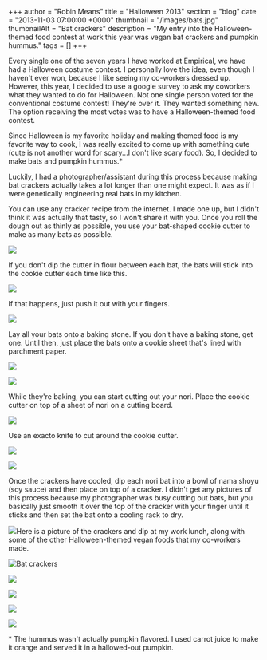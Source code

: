 +++
author = "Robin Means"
title = "Halloween 2013"
section = "blog"
date = "2013-11-03 07:00:00 +0000"
thumbnail = "/images/bats.jpg"
thumbnailAlt = "Bat crackers"
description = "My entry into the Halloween-themed food contest at work this year was vegan bat crackers and pumpkin hummus."
tags = []
+++

Every single one of the seven years I have worked at Empirical, we have had a Halloween costume contest. I personally love the idea, even though I haven't ever won, because I like seeing my co-workers dressed up. However, this year, I decided to use a google survey to ask my coworkers what they wanted to do for Halloween. Not one single person voted for the conventional costume contest! They're over it. They wanted something new. The option receiving the most votes was to have a Halloween-themed food contest.

Since Halloween is my favorite holiday and making themed food is my favorite way to cook, I was really excited to come up with something cute (cute is not another word for scary...I don't like scary food). So, I decided to make bats and pumpkin hummus.\*

Luckily, I had a photographer/assistant during this process because making bat crackers actually takes a lot longer than one might expect. It was as if I were genetically engineering real bats in my kitchen.

You can use any cracker recipe from the internet. I made one up, but I didn't think it was actually that tasty, so I won't share it with you. Once you roll the dough out as thinly as possible, you use your bat-shaped cookie cutter to make as many bats as possible.

![](/images/bat1.jpg)

If you don't dip the cutter in flour between each bat, the bats will stick into the cookie cutter each time like this.

![](/images/bat3.jpg)

If that happens, just push it out with your fingers.

![](/images/bat4.jpg)

Lay all your bats onto a baking stone. If you don't have a baking stone, get one. Until then, just place the bats onto a cookie sheet that's lined with parchment paper.

![](/images/bat5.jpg)

![](/images/bat6.jpg)

While they're baking, you can start cutting out your nori. Place the cookie cutter on top of a sheet of nori on a cutting board.

![](/images/bat7.jpg)

Use an exacto knife to cut around the cookie cutter.

![](/images/bat8.jpg)

![](/images/bat9.jpg)

Once the crackers have cooled, dip each nori bat into a bowl of nama shoyu (soy sauce) and then place on top of a cracker. I didn't get any pictures of this process because my photographer was busy cutting out bats, but you basically just smooth it over the top of the cracker with your finger until it sticks and then set the bat onto a cooling rack to dry.

![](/images/bat11.jpg)Here is a picture of the crackers and dip at my work lunch, along with some of the other Halloween-themed vegan foods that my co-workers made.

![Bat crackers](/images/bats.jpg)

![](/images/peppers.jpg)

![](/images/jackcupcakes.jpg)

![](/images/pie.jpg)

![](/images/fingers.jpg)

\* The hummus wasn't actually pumpkin flavored. I used carrot juice to make it orange and served it in a hallowed-out pumpkin.

